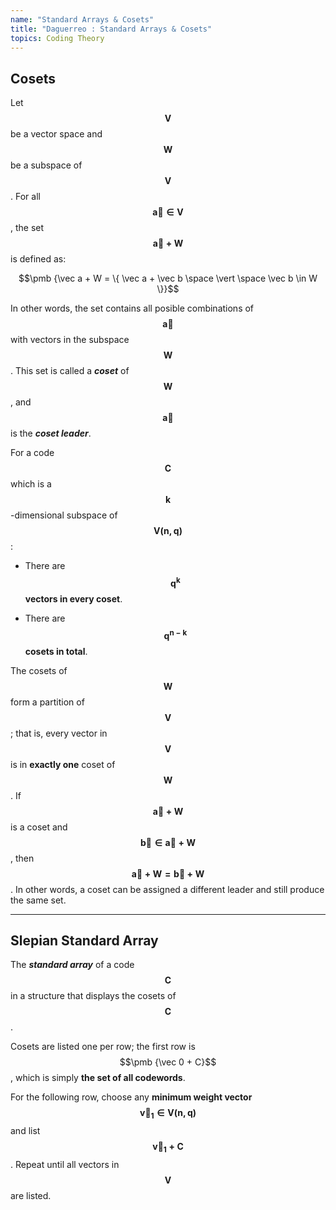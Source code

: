 ```yaml
---
name: "Standard Arrays & Cosets"
title: "Daguerreo : Standard Arrays & Cosets"
topics: Coding Theory
---
```


## Cosets

Let $$\pmb {V}$$ be a vector space and $$\pmb {W}$$ be a subspace of $$\pmb {V}$$. For all $$\pmb {\vec a \in V}$$, the set $$\pmb {\vec a + W}$$ is defined as:

$$\pmb {\vec a + W = \{ \vec a + \vec b \space \vert \space \vec b \in W \}}$$

In other words, the set contains all posible combinations of $$\pmb {\vec a}$$ with vectors in the subspace $$\pmb {W}$$. This set is called a ___coset___ of $$\pmb {W}$$, and $$\pmb {\vec a}$$ is the ___coset leader___.

For a code $$\pmb {C}$$ which is a $$\pmb {k}$$-dimensional subspace of $$\pmb {V(n, q)}$$:

* There are __$$\pmb {q^k}$$ vectors in every coset__.

* There are __$$\pmb {q^{n - k}}$$ cosets in total__.

The cosets of $$\pmb {W}$$ form a partition of $$\pmb {V}$$; that is, every vector in $$\pmb {V}$$ is in __exactly one__ coset of $$\pmb {W}$$. If $$\pmb {\vec a + W}$$ is a coset and $$\pmb {\vec b \in \vec a + W}$$, then $$\pmb {\vec a + W = \vec b + W}$$. In other words, a coset can be assigned a different leader and still produce the same set.

<hr id="post-mid">

## Slepian Standard Array

The ___standard array___ of a code $$\pmb {C}$$ in a structure that displays the cosets of $$\pmb {C}$$.

Cosets are listed one per row; the first row is $$\pmb {\vec 0 + C}$$, which is simply __the set of all codewords__.

For the following row, choose any __minimum weight vector__ $$\pmb {\vec v_1 \in V(n,q)}$$ and list $$\pmb {\vec v_1 + C}$$. Repeat until all vectors in $$\pmb {V}$$ are listed.